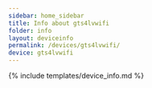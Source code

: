 ```yaml
---
sidebar: home_sidebar
title: Info about gts4lvwifi
folder: info
layout: deviceinfo
permalink: /devices/gts4lvwifi/
device: gts4lvwifi
---
```

{% include templates/device_info.md %}
